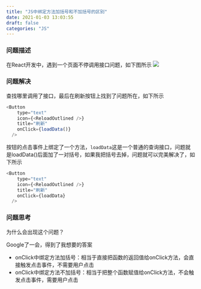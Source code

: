 ```yaml
---
title: "JS中绑定方法加括号和不加括号的区别"
date: 2021-01-03 13:03:55
draft: false
categories: "JS"
---
```


### 问题描述
在React开发中，遇到一个页面不停调用接口问题，如下图所示
![](https://xueyao.oss-cn-hangzhou.aliyuncs.com/2021/1/20210120130954126_1090784815.png?x-oss-process=style/logo)

### 问题解决
查找哪里调用了接口，最后在刷新按钮上找到了问题所在，如下所示
``` js
<Button
    type="text"
    icon={<ReloadOutlined />}
    title="刷新"
    onClick={loadData()}
  />
```
按钮的点击事件上绑定了一个方法，`loadData`这是一个普通的查询接口，问题就是loadData()后面加了一对括号，如果我把括号去掉，问题就可以完美解决了，如下所示
``` js
<Button
    type="text"
    icon={<ReloadOutlined />}
    title="刷新"
    onClick={loadData}
  />
```
### 问题思考
为什么会出现这个问题？

Google了一会，得到了我想要的答案
* onClick中绑定方法加括号：相当于直接把函数的返回值给onClick方法，会直接触发点击事件，不需要用户点击
* onClick中绑定方法不加括号：相当于把整个函数赋值给onClick方法，不会触发点击事件，需要用户点击